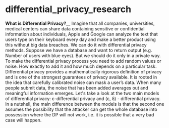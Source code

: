 # differential_privacy_research

**What is Differential Privacy?**__
Imagine that all companies, universities, medical centers can share data containing sensitive or confidential information about individuals, Apple and Google can analyze the text that users type on their keyboard every day and make a better product using this without big data breaches. We can do it with differential privacy methods. Suppose we have a database and want to return output (e.g. Number of users with blue eyes). But we should do it only in a private way. To make the differential privacy process you need to add random values or noise. How exactly to add it and how much depends on a particular task. Differential privacy provides a mathematically rigorous definition of privacy and is one of the strongest guarantees of privacy available. It is rooted in the idea that carefully calibrated noise can mask a user’s data. When many people submit data, the noise that has been added averages out and meaningful information emerges. Let's take a look at the two main models of differential privacy: ε-differential privacy and (ε, δ) - differential privacy. In a nutshell, the main difference between the models is that the second one assumes the possibility that the attacker can get the whole database into possession where the DP will not work, i.e. it is possible that a very bad case will happen.
